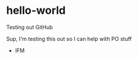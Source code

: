 hello-world
===========

Testing out GitHub

Sup, I'm testing this out so I can help with PO stuff

 - IFM
